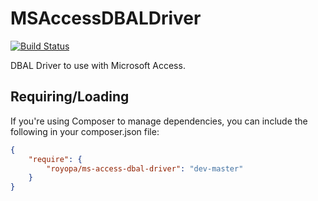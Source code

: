 MSAccessDBALDriver
==================

[![Build Status](https://travis-ci.org/royopa/MSAccessDBALDriver.svg?branch=master)](https://travis-ci.org/royopa/MSAccessDBALDriver)

DBAL Driver to use with Microsoft Access.

## Requiring/Loading

If you're using Composer to manage dependencies, you can include the following
in your composer.json file:

```json
{
    "require": {
        "royopa/ms-access-dbal-driver": "dev-master"
    }
}
```
